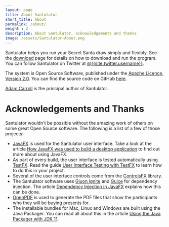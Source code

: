 ```yaml
---
layout: page
title: About Santulator
short_title: About
permalink: /about/
weight : 2
description: About Santulator, acknowledgements and thanks
image: /assets/Santulator-About.png
---
```


Santulator helps you run your Secret Santa draw simply and flexibly.  See the [download] page for details on how to download and run the program.  You can follow Santulator on Twitter at [@{{site.twitter.username}}]({{site.twitter.link}}).

The system is Open Source Software, published under the [Apache Licence, Version 2.0].  You can find the source code on GitHub [here][GitHub].

[Adam Carroll] is the principal author of Santulator.

# Acknowledgements and Thanks

Santulator wouldn't be possible without the amazing work of others on some great Open Source software.  The following is a list of a few of those projects:

* [JavaFX] is used for the Santulator user interface.  Take a look at the article [How JavaFX was used to build a desktop application] to find out more about using JavaFX.
* As part of every build, the user interface is tested automatically using [TestFX].  Read the guide [User Interface Testing with TestFX] to learn how to do this in your project.
* Several of the user interface controls come from the [ControlsFX] library.
* The Santulator software uses [Gluon Ignite] and [Guice] for dependency injection.  The article [Dependency Injection in JavaFX] explains how this can be done.
* [OpenPDF] is used to generate the PDF files that show the participants who they will be buying presents for.
* The installable bundles for Mac, Linux and Windows are built using the Java Packager.  You can read all about this in the article [Using the Java Packager with JDK 11].

[Adam Carroll]:https://github.com/AdamCarroll/
[download]:/download
[Apache Licence, Version 2.0]:http://www.apache.org/licenses/LICENSE-2.0
[GitHub]:https://github.com/Santulator/Santulator

[How JavaFX was used to build a desktop application]:https://medium.com/techking/how-javafx-was-used-to-build-a-desktop-application-7d4c680d8dc
[User Interface Testing with TestFX]:https://medium.com/@adam_carroll/user-interface-testing-with-testfx-5747ba02b0ec
[Dependency Injection in JavaFX]:https://vocabhunter.github.io/2016/11/13/JavaFX-Dependency-Injection.html
[Using the Java Packager with JDK 11]:https://medium.com/@adam_carroll/java-packager-with-jdk11-31b3d620f4a8

[JavaFX]:https://openjfx.io/
[ControlsFX]:http://fxexperience.com/controlsfx/
[Gluon Ignite]:http://gluonhq.com/labs/ignite/
[Guice]:https://github.com/google/guice
[TestFX]:https://github.com/TestFX/TestFX
[OpenPDF]:https://github.com/LibrePDF/OpenPDF
